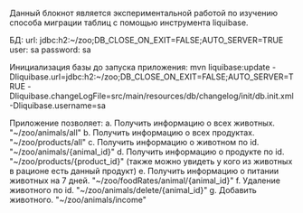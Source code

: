 Данный блокнот является экспериментальной работой по изучению способа миграции таблиц с помощью инструмента liquibase.

БД:
url: jdbc:h2:~/zoo;DB_CLOSE_ON_EXIT=FALSE;AUTO_SERVER=TRUE
user: sa
password: sa

Инициализация базы до запуска приложения:
mvn liquibase:update -Dliquibase.url=jdbc:h2:~/zoo;DB_CLOSE_ON_EXIT=FALSE;AUTO_SERVER=TRUE -Dliquibase.changeLogFile=src/main/resources/db/changelog/init/db.init.xml -Dliquibase.username=sa

Приложение позволяет:
a.  Получить информацию о всех животных. "~/zoo/animals/all"
b.  Получить информацию о всех продуктах. "~/zoo/products/all"
c.  Получить информацию о животном по id. "~/zoo/animals/{animal_id}"
d.  Получить информацию о продукте по id. "~/zoo/products/{product_id}" (также можно увидеть у кого из животных в рационе есть данный продукт)
e.  Получить информацию о питании животных на 7 дней. "~/zoo/foodRates/animal/{animal_id}"
f.  Удаление животного по id. "~/zoo/animals/delete/{animal_id}"
g.  Добавить животного. "~/zoo/animals/income"